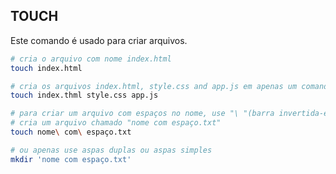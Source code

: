 ## TOUCH

Este comando é usado para criar arquivos.

```sh
# cria o arquivo com nome index.html
touch index.html
```

```sh
# cria os arquivos index.html, style.css and app.js em apenas um comando
touch index.thml style.css app.js
```

```sh
# para criar um arquivo com espaços no nome, use "\ "(barra invertida-espaço)
# cria um arquivo chamado "nome com espaço.txt"
touch nome\ com\ espaço.txt
```

```sh
# ou apenas use aspas duplas ou aspas simples
mkdir 'nome com espaço.txt'
```

